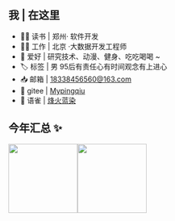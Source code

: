 ## 我 | 在这里

- 👨‍🎓 读书 | 郑州· 软件开发 
- 👨‍💻 工作 | 北京 ·大数据开发工程师
- 🎃 爱好 | 研究技术、动漫、健身、吃吃喝喝 ~ 
- 🏷️ 标签 | 男 95后有责任心有时间观念有上进心
- 📥 邮箱 | 18338456560@163.com 
- 💫 gitee | [Mypingqiu](https://gitee.com/Mypingqiu)
- 💫 语雀 | [烽火蓝染](https://www.yuque.com/chuxinle)

## 今年汇总 ✨

<img align="" height="137px" src="https://github-readme-stats.vercel.app/api?username=mypingqiu&hide_title=true&hide_border=true&show_icons=true&include_all_commits=true&line_height=21&bg_color=0,EC6C6C,FFD479,FFFC79,73FA79&theme=graywhite&locale=cn" /><img align="" height="137px" src="https://github-readme-stats.vercel.app/api/top-langs/?username=mypingqiu&hide_title=true&hide_border=true&layout=compact&bg_color=0,73FA79,73FDFF,D783FF&theme=graywhite&locale=cn" />
